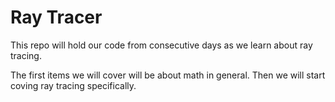 # Ray Tracer

This repo will hold our code from consecutive days as we learn about ray tracing.

The first items we will cover will be about math in general. Then we will start coving ray tracing specifically.